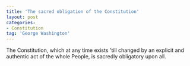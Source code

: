 ```yaml
---
title: 'The sacred obligation of the Constitution'
layout: post
categories:
- Constitution
tag: 'George Washington'
---
```


The Constitution, which at any time exists 'till changed by an explicit and authentic act of the whole People, is sacredly obligatory upon all.
